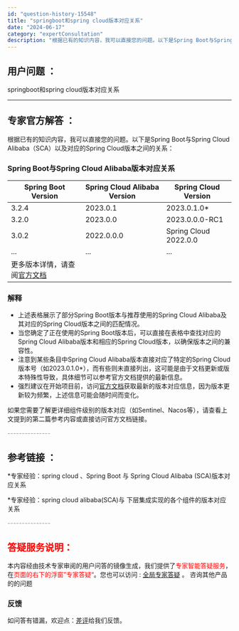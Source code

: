 ```yaml
---
id: "question-history-15548"
title: "springboot和spring cloud版本对应关系"
date: "2024-06-17"
category: "expertConsultation"
description: "根据已有的知识内容，我可以直接您的问题。以下是Spring Boot与Spring Cloud Alibaba（SCA）以及对应的Spring Cloud版本之间的关系：### Spring Boot与Spring Cloud Alibaba版本对应关系 **Spring Boot Version*"
---
```


## 用户问题 ： 
 springboot和spring cloud版本对应关系  

---------------
## 专家官方解答 ：

根据已有的知识内容，我可以直接您的问题。以下是Spring Boot与Spring Cloud Alibaba（SCA）以及对应的Spring Cloud版本之间的关系：

### Spring Boot与Spring Cloud Alibaba版本对应关系

| **Spring Boot Version** | **Spring Cloud Alibaba Version** | **Spring Cloud Version** |
| --- | --- | --- |
| 3.2.4 | 2023.0.1 | 2023.0.1.0* |
| 3.2.0 | 2023.0.0 | 2023.0.0.0-RC1 |
| 3.0.2 | 2022.0.0.0 | Spring Cloud 2022.0.0 |
| ... | ... | ... |
| 更多版本详情，请查阅[官方文档](https://sca.aliyun.com/docs/2023/overview/version-explain/) |

### 解释
- 上述表格展示了部分Spring Boot版本与推荐使用的Spring Cloud Alibaba及其对应的Spring Cloud版本之间的匹配情况。
- 当您确定了正在使用的Spring Boot版本后，可以直接在表格中查找对应的Spring Cloud Alibaba版本和相应的Spring Cloud版本，以确保版本之间的兼容性。
- 注意到某些条目中Spring Cloud Alibaba版本直接对应了特定的Spring Cloud版本号（如2023.0.1.0*），而有些则未直接列出，这可能是由于文档更新或版本特殊性导致，具体细节可以参考官方文档提供的最新信息。
- 强烈建议在开始项目前，访问[官方文档](https://sca.aliyun.com/docs/2023/overview/version-explain/)获取最新的版本对应信息，因为版本更新较为频繁，上述信息可能会随时间而变化。

如果您需要了解更详细组件级别的版本对应（如Sentinel、Nacos等），请查看上文提到的第二篇参考内容或直接访问官方文档链接。


<font color="#949494">---------------</font> 


## 参考链接 ：

*专家经验：spring cloud 、Spring Boot 与 Spring Cloud Alibaba (SCA)版本对应关系 
 
 *专家经验：spring cloud alibaba(SCA)与 下层集成实现的各个组件的版本对应关系 


 <font color="#949494">---------------</font> 
 


## <font color="#FF0000">答疑服务说明：</font> 

本内容经由技术专家审阅的用户问答的镜像生成，我们提供了<font color="#FF0000">专家智能答疑服务</font>，在<font color="#FF0000">页面的右下的浮窗”专家答疑“</font>。您也可以访问 : [全局专家答疑](https://answer.opensource.alibaba.com/docs/intro) 。 咨询其他产品的的问题

### 反馈
如问答有错漏，欢迎点：[差评](https://ai.nacos.io/user/feedbackByEnhancerGradePOJOID?enhancerGradePOJOId=15573)给我们反馈。
